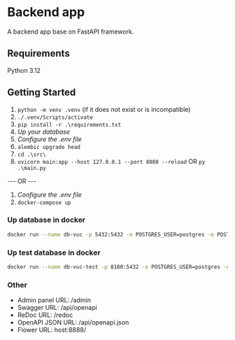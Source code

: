 # Backend app

A backend app base on FastAPI framework.

## Requirements

Python 3.12

## Getting Started

1. ```python -m venv .venv``` (if it does not exist or is incompatible)
2. ```./.venv/Scripts/activate```
3. ```pip install -r .\requirements.txt```
4. *Up your database*
5. *Configure the .env file*
6. ```alembic upgrade head```
7. ```cd .\src\```
8. ```uvicorn main:app --host 127.0.0.1 --port 8080 --reload``` OR ```py .\main.py```

--- OR ---

1. *Configure the .env file*
2. ```docker-compose up```



### Up database in docker 
```bash
docker run --name db-vuc -p 5432:5432 -e POSTGRES_USER=postgres -e POSTGRES_PASSWORD=postgres -e POSTGRES_DB=name_db -d postgres:15
```
### Up test database in docker
```bash
docker run --name db-vuc-test -p 8180:5432 -e POSTGRES_USER=postgres -e POSTGRES_PASSWORD=postgres -e POSTGRES_DB=vuc_test_db -d postgres:15
```

### Other

* Admin panel URL: /admin
* Swagger URL: /api/openapi
* ReDoc URL: /redoc
* OpenAPI JSON URL: /api/openapi.json 
* Flower URL: host:8888/
